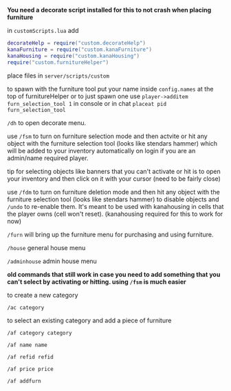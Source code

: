 **You need a decorate script installed for this to not crash when placing furniture**

in `customScripts.lua` add 
```lua
decorateHelp = require("custom.decorateHelp")
kanaFurniture = require("custom.kanaFurniture")
kanaHousing = require("custom.kanaHousing")
require("custom.furnitureHelper")
```

place files in `server/scripts/custom`

to spawn with the furniture tool put your name inside `config.names` at the top of furnitureHelper or to just spawn one use `player->additem furn_selection_tool 1` in console  or in chat `placeat pid furn_selection_tool`

`/dh` to open decorate menu.

use `/fsm` to turn on furniture selection mode and then actvite or hit any object with the furniture selection tool (looks like stendars hammer) which will be added to your inventory automatically on login if you are an admin/name required player.

tip for selecting objects like banners that you can't activate or hit is to open your inventory and then click on it with your cursor (need to be fairly close)

use `/fdm` to turn on furniture deletion mode and then hit any object with the furniture selection tool (looks like stendars hammer) to disable objects and `/undo` to re-enable them. It's meant to be used with kanahousing in cells that the player owns (cell won't reset). (kanahousing required for this to work for now)

`/furn` will bring up the furniture menu for purchasing and using furniture.

`/house` general house menu

`/adminhouse` admin house menu


**old commands that still work in case you need to add something that you can't select by activating or hitting. using `/fsm` is much easier**


to create a new category

```/ac category```


to select an existing category and add a piece of furniture

```
/af category category

/af name name 

/af refid refid

/af price price

/af addfurn
```
